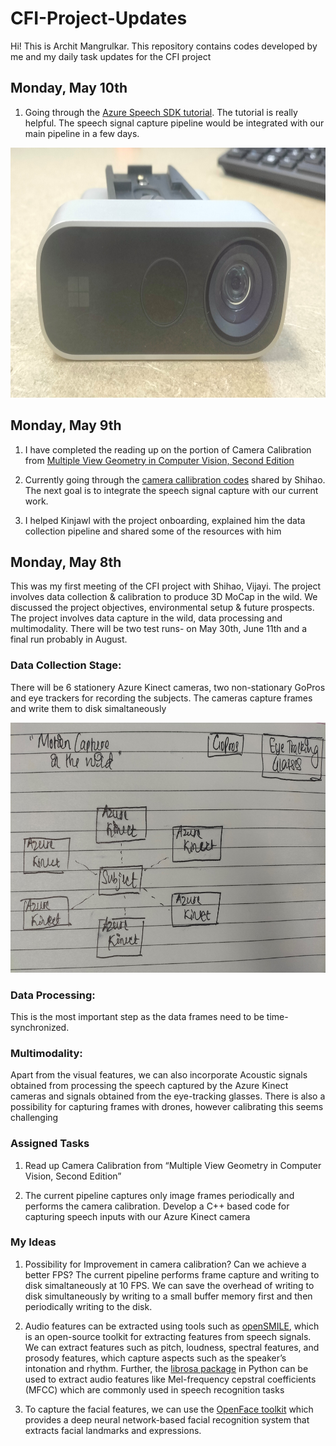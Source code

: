 # CFI-Project-Updates
Hi! This is Archit Mangrulkar. This repository contains codes developed by me and my daily task updates for the CFI project

## Monday, May 10th

1. Going through the [Azure Speech SDK tutorial](https://learn.microsoft.com/en-us/azure/cognitive-services/speech-service/speech-sdk). The tutorial is really helpful. The speech signal capture pipeline would be integrated with our main pipeline in a few days.

<p align="center">
    <img width="800" height="400" src="images/azure.jpg" alt="Load Image">
</p>

## Monday, May 9th

1. I have completed the reading up on the portion of Camera Calibration from [Multiple View Geometry in Computer Vision, Second Edition](http://www.r-5.org/files/books/computers/algo-list/image-processing/vision/Richard_Hartley_Andrew_Zisserman-Multiple_View_Geometry_in_Computer_Vision-EN.pdf)

2. Currently going through the [camera callibration codes](https://drive.google.com/drive/folders/1jtcK4WQyD9mzVvs61w-aSvgjQe_X-reO?usp=share_link) shared by Shihao. The next goal is to integrate the speech signal capture with our current work.

3. I helped Kinjawl with the project onboarding, explained him the data collection pipeline and shared some of the resources with him

## Monday, May 8th

This was my first meeting of the CFI project with Shihao, Vijayi. The project involves data collection & calibration to produce 3D MoCap in the wild. We discussed the project objectives, environmental setup & future prospects. The project involves data capture in the wild, data processing and multimodality. There will be two test runs- on May 30th, June 11th and a final run probably in August.

### Data Collection Stage:
There will be 6 stationery Azure Kinect cameras, two non-stationary GoPros and eye trackers for recording the subjects. The cameras capture frames and write them to disk simaltaneously

<p align="center">
    <img width="800" height="400" src="images/setup.jpg" alt="Load Image">
</p>

### Data Processing:
This is the most important step as the data frames need to be time-synchronized.

### Multimodality:
Apart from the visual features, we can also incorporate Acoustic signals obtained from processing the speech captured by the Azure Kinect cameras and signals obtained from the eye-tracking glasses. There is also a possibility for capturing frames with drones, however calibrating this seems challenging

### Assigned Tasks

1. Read up Camera Calibration from “Multiple View Geometry in Computer Vision, Second Edition”

2. The current pipeline captures only image frames periodically and performs the camera calibration. Develop a C++ based code for capturing speech inputs with our Azure Kinect camera

### My Ideas

1. Possibility for Improvement in camera calibration? Can we achieve a better FPS? The current pipeline performs frame capture and writing to disk simaltaneously at 10 FPS. We can save the overhead of writing to disk simultaneously by writing to a small buffer memory first and then periodically writing to the disk.

2. Audio features can be extracted using tools such as [openSMILE](https://audeering.github.io/opensmile-python/), which is an open-source toolkit for extracting features from speech signals. We can extract features such as pitch, loudness, spectral features, and prosody features, which capture aspects such as the speaker’s intonation and rhythm. Further, the [librosa package](https://librosa.org/doc/latest/index.html) in Python can be used to extract audio features like Mel-frequency cepstral coefficients (MFCC) which are commonly used in speech recognition tasks

3. To capture the facial features, we can use the [OpenFace toolkit](https://cmusatyalab.github.io/openface/) which provides a deep neural network-based facial recognition system that extracts facial landmarks and expressions.

